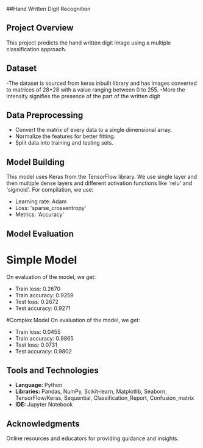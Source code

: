 ##Hand Written Digit Recognition

## Project Overview
This project predicts the hand written digit image using a multiple classification approach.

## Dataset
-The dataset is sourced from keras inbuilt library and has images converted to matrices of 28*28 with a value ranging between 0 to 255.
-More the intensity signifies the presence of the part of the written digit

## Data Preprocessing
- Convert the matrix of every data to a single dimensional array.
- Normalize the features for better fitting.
- Split data into training and testing sets.

## Model Building
This model uses Keras from the TensorFlow library. We use single layer and then multiple dense layers and different activation functions like 'relu' and 'sigmoid'. For compilation, we use:
- Learning rate: Adam
- Loss: 'sparse_crossentropy'
- Metrics: 'Accuracy'

## Model Evaluation
# Simple Model
On evaluation of the model, we get:
- Train loss: 0.2670
- Train accuracy: 0.9259
- Test loss: 0.2672
- Test accuracy: 0.9271

#Complex Model
On evaluation of the model, we get:
- Train loss: 0.0455 
- Train accuracy: 0.9865
- Test loss: 0.0731
- Test accuracy: 0.9802

## Tools and Technologies
- **Language:** Python
- **Libraries:** Pandas, NumPy, Scikit-learn, Matplotlib, Seaborn, TensorFlow/Keras, Sequential, Classification_Report, Confusion_matrix
- **IDE:** Jupyter Notebook

## Acknowledgments
Online resources and educators for providing guidance and insights.
